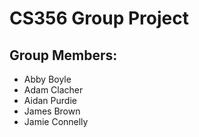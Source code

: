 # CS356 Group Project

## Group Members:

- Abby Boyle
- Adam Clacher
- Aidan Purdie
- James Brown
- Jamie Connelly
